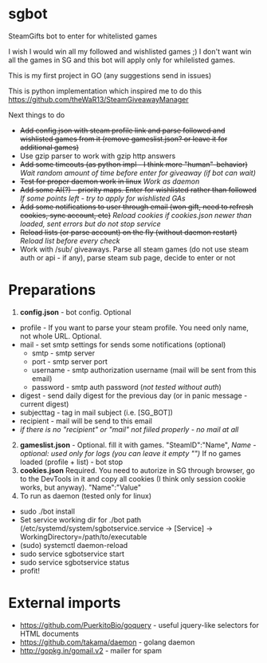 # sgbot

SteamGifts bot to enter for whitelisted games

I wish I would win all my followed and wishlisted games ;) I don't want win all the games in SG and this bot will apply only for whilelisted games.

This is my first project in GO (any suggestions send in issues)

This is python implementation which inspired me to do this
https://github.com/theWaR13/SteamGiveawayManager

Next things to do
* ~~Add config.json with steam profile link and parse followed and wishlisted games from it (remove gameslist.json? or leave it for additional games)~~
* Use gzip parser to work with gzip http answers
* ~~Add some timeouts (as python impl - I think more "human"-behavior)~~ *Wait random amount of time before enter for giveaway (if bot can wait)*
* ~~Test for proper daemon work in linux~~ *Work as daemon*
* ~~Add some AI(?) - priority maps. Enter for wishlisted rather than followed~~ *If some points left - try to apply for wishlisted GAs*
* ~~Add some notifications to user through email (won gift, need to refresh cookies, sync account, etc)~~ *Reload cookies if cookies.json newer than loaded, sent errors but do not stop service*
* ~~Reload lists (or parse account) on the fly (without daemon restart)~~ *Reload list before every check*
* Work with /sub/ giveaways. Parse all steam games (do not use steam auth or api - if any), parse steam sub page, decide to enter or not

# Preparations
1. **config.json** - bot config. Optional
 + profile - If you want to parse your steam profile. You need only name, not whole URL. Optional.
 + mail - set smtp settings for sends some notifications (optional)
   * smtp - smtp server
   * port - smtp server port
   * username - smtp authorization username (mail will be sent from this email)
   * password - smtp auth password (*not tested without auth*)
 + digest - send daily digest for the previous day (or in panic message - current digest)
 + subjecttag - tag in mail subject (i.e. [SG_BOT])
 + recipient - mail will be send to this email
 + *if there is no "recipient" or "mail" not fiiled properly - no mail at all*
2. **gameslist.json** - Optional. fill it with games. "SteamID":"Name", *Name - optional: used only for logs (you can leave it empty "")* If no games loaded (profile + list) - bot stop
3. **cookies.json** Required. You need to autorize in SG through browser, go to the DevTools in it and copy all cookies (I think only session cookie works, but anyway). "Name":"Value"
4. To run as daemon (tested only for linux)
  * sudo ./bot install
  * Set service working dir for ./bot path (/etc/systemd/system/sgbotservice.service -> [Service] -> WorkingDirectory=/path/to/executable
  * (sudo) systemctl daemon-reload
  * sudo service sgbotservice start
  * sudo service sgbotservice status
  * profit!
  
# External imports
* https://github.com/PuerkitoBio/goquery - useful jquery-like selectors for HTML documents
* https://github.com/takama/daemon - golang daemon
* http://gopkg.in/gomail.v2 - mailer for spam
